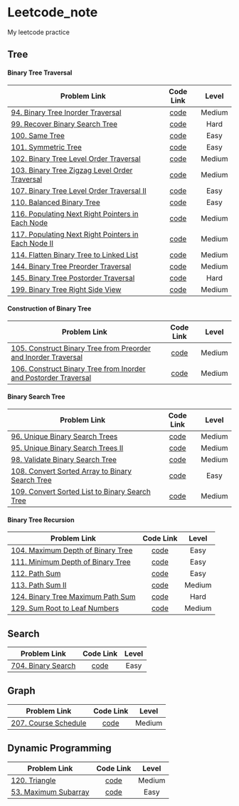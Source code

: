 # Leetcode_note
My leetcode practice

## Tree
#### Binary Tree Traversal
| Problem Link  |  Code Link  | Level |
| ------------- |:-------------:| :-------------:| 
| [94. Binary Tree Inorder Traversal](https://leetcode.com/problems/binary-tree-inorder-traversal/) | [code](https://github.com/r06921037zwh/Leetcode_note/blob/master/Binary_Tree_Inorder_Traversal.cpp) | Medium |
| [99. Recover Binary Search Tree](https://leetcode.com/problems/recover-binary-search-tree/)| [code](https://github.com/r06921037zwh/Leetcode_note/blob/master/Recover_Binary_Search_Tree.cpp)| Hard |
| [100. Same Tree](https://leetcode.com/problems/same-tree/) | [code](https://github.com/r06921037zwh/Leetcode_note/blob/master/Same_Tree.cpp)| Easy |
| [101. Symmetric Tree](https://leetcode.com/problems/symmetric-tree/) |  [code](https://github.com/r06921037zwh/Leetcode_note/blob/master/Symmetric_Tree.cpp)| Easy |
| [102. Binary Tree Level Order Traversal](https://leetcode.com/problems/binary-tree-level-order-traversal/)| [code](https://github.com/r06921037zwh/Leetcode_note/blob/master/Binary_Tree_Level_Order_Traversal.cpp)| Medium |
| [103. Binary Tree Zigzag Level Order Traversal](https://leetcode.com/problems/binary-tree-zigzag-level-order-traversal/)| [code](https://github.com/r06921037zwh/Leetcode_note/blob/master/Binary_Tree_Zigzag_Level_Order_Traversal.cpp) | Medium |
| [107. Binary Tree Level Order Traversal II](https://leetcode.com/problems/binary-tree-level-order-traversal-ii/)| [code](https://github.com/r06921037zwh/Leetcode_note/blob/master/Binary_Tree_Level_Order_Traversal_II.cpp)| Easy |
| [110. Balanced Binary Tree](https://leetcode.com/problems/balanced-binary-tree/) | [code](https://github.com/r06921037zwh/Leetcode_note/blob/master/Balanced_Binary_Tree.cpp) | Easy |
| [116. Populating Next Right Pointers in Each Node](https://leetcode.com/problems/populating-next-right-pointers-in-each-node/)| [code](https://github.com/r06921037zwh/Leetcode_note/blob/master/Populating_Next_Right_Pointers_in_Each_Node.cpp)| Medium |
| [117. Populating Next Right Pointers in Each Node II](https://leetcode.com/problems/populating-next-right-pointers-in-each-node-ii/)| [code](https://github.com/r06921037zwh/Leetcode_note/blob/master/Populating_Next_Right_Pointers_in_Each_Node.cpp)| Medium |
| [114. Flatten Binary Tree to Linked List](https://leetcode.com/problems/flatten-binary-tree-to-linked-list/)| [code](https://github.com/r06921037zwh/Leetcode_note/blob/master/Flatten_Binary_Tree_to_Linked_List.cpp) | Medium |
| [144. Binary Tree Preorder Traversal](https://leetcode.com/problems/binary-tree-preorder-traversal/) | [code](https://github.com/r06921037zwh/Leetcode_note/blob/master/Binary_Tree_Preorder_Traversal.cpp)| Medium |
| [145. Binary Tree Postorder Traversal](https://leetcode.com/problems/binary-tree-postorder-traversal/)  | [code](https://github.com/r06921037zwh/Leetcode_note/blob/master/Binary_Tree_Postorder_Traversal.cpp) | Hard |
| [199. Binary Tree Right Side View](https://leetcode.com/problems/binary-tree-right-side-view/) | [code](https://github.com/r06921037zwh/Leetcode_note/blob/master/Binary_Tree_Right_Side_View.cpp)| Medium |

#### Construction of Binary Tree
| Problem Link  |  Code Link  | Level |
| ------------- |:-------------:| :-------------:| 
| [105. Construct Binary Tree from Preorder and Inorder Traversal](https://leetcode.com/problems/construct-binary-tree-from-preorder-and-inorder-traversal/) | [code](https://github.com/r06921037zwh/Leetcode_note/blob/master/Construct_Binary_Tree_from_Preorder_and_Inorder_Traversal.cpp) | Medium |
| [106. Construct Binary Tree from Inorder and Postorder Traversal](https://leetcode.com/problems/construct-binary-tree-from-inorder-and-postorder-traversal/)| [code](https://github.com/r06921037zwh/Leetcode_note/blob/master/Construct_Binary_Tree_from_Inorder_and_Postorder_Traversal.cpp)| Medium |

#### Binary Search Tree
| Problem Link  |  Code Link  | Level |
| ------------- |:-------------:| :-------------:| 
| [96. Unique Binary Search Trees](https://leetcode.com/problems/unique-binary-search-trees/)| [code](https://github.com/r06921037zwh/Leetcode_note/blob/master/Unique_Binary_Search_Trees.cpp)| Medium |
| [95. Unique Binary Search Trees II](https://leetcode.com/problems/unique-binary-search-trees-ii/)| [code](https://github.com/r06921037zwh/Leetcode_note/blob/master/Unique_Binary_Search_Trees_II.cpp)| Medium |
| [98. Validate Binary Search Tree](https://leetcode.com/problems/validate-binary-search-tree/)| [code](https://github.com/r06921037zwh/Leetcode_note/blob/master/Validate_Binary_Search_Tree.cpp)| Medium |
| [108. Convert Sorted Array to Binary Search Tree](https://leetcode.com/problems/convert-sorted-array-to-binary-search-tree/)| [code](https://github.com/r06921037zwh/Leetcode_note/blob/master/Convert_Sorted_Array_to_Binary_Search_Tree.cpp)| Easy |
| [109. Convert Sorted List to Binary Search Tree](https://leetcode.com/problems/convert-sorted-list-to-binary-search-tree/)| [code](https://github.com/r06921037zwh/Leetcode_note/blob/master/Convert_Sorted_List_to_Binary_Search_Tree.cpp)| Medium |

#### Binary Tree Recursion
| Problem Link  |  Code Link  | Level |
| ------------- |:-------------:| :-------------:| 
| [104. Maximum Depth of Binary Tree](https://leetcode.com/problems/maximum-depth-of-binary-tree/)| [code](https://github.com/r06921037zwh/Leetcode_note/blob/master/Maximum_Depth_of_Binary_Tree.cpp)| Easy |
|[111. Minimum Depth of Binary Tree](https://leetcode.com/problems/minimum-depth-of-binary-tree/)| [code](https://github.com/r06921037zwh/Leetcode_note/blob/master/Minimum_Depth_of_Binary_Tree.cpp) | Easy |
| [112. Path Sum](https://leetcode.com/problems/path-sum/)| [code](https://github.com/r06921037zwh/Leetcode_note/blob/master/Path_Sum.cpp)| Easy |
| [113. Path Sum II](https://leetcode.com/problems/path-sum-ii/)| [code](https://github.com/r06921037zwh/Leetcode_note/blob/master/Path_Sum_II.cpp)| Medium |
| [124. Binary Tree Maximum Path Sum](https://leetcode.com/problems/binary-tree-maximum-path-sum/)| [code](https://github.com/r06921037zwh/Leetcode_note/blob/master/Binary_Tree_Maximum_Path_Sum.cpp)| Hard |
| [129. Sum Root to Leaf Numbers](https://leetcode.com/problems/sum-root-to-leaf-numbers/)| [code](https://github.com/r06921037zwh/Leetcode_note/blob/master/Sum_Root_to_Leaf_Numbers.cpp)| Medium |

## Search
| Problem Link  |  Code Link  | Level |
| ------------- |:-------------:| :-------------:| 
| [704. Binary Search](https://leetcode.com/problems/binary-search/)| [code](https://github.com/r06921037zwh/Leetcode_note/blob/master/Binary_Search.cpp)| Easy |

## Graph
| Problem Link  |  Code Link  | Level |
| ------------- |:-------------:| :-------------:| 
| [207. Course Schedule](https://leetcode.com/problems/course-schedule/)| [code](https://github.com/r06921037zwh/Leetcode_note/blob/master/Course_Schedule.cpp)| Medium |

## Dynamic Programming
| Problem Link  |  Code Link  | Level |
| ------------- |:-------------:| :-------------:| 
| [120. Triangle](https://leetcode.com/problems/triangle/)| [code](https://github.com/r06921037zwh/Leetcode_note/blob/master/Triangle.cpp)| Medium |
| [53. Maximum Subarray](https://leetcode.com/problems/maximum-subarray/)| [code](https://github.com/r06921037zwh/Leetcode_note/blob/master/Maximum_Subarray.cpp) | Easy |






